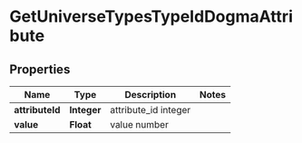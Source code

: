 
# GetUniverseTypesTypeIdDogmaAttribute

## Properties
Name | Type | Description | Notes
------------ | ------------- | ------------- | -------------
**attributeId** | **Integer** | attribute_id integer | 
**value** | **Float** | value number | 



